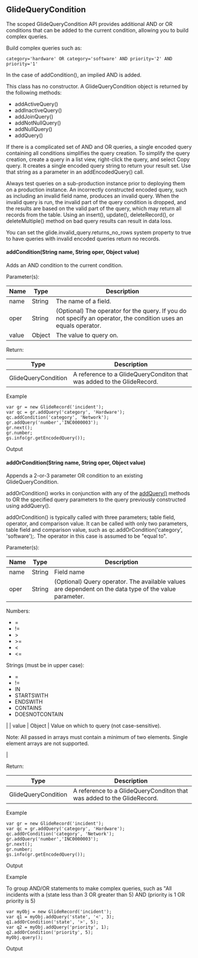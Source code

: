 GlideQueryCondition
-------------------

The scoped GlideQueryCondition API provides additional AND or OR conditions that can be added to the current condition, allowing you to build complex queries.

Build complex queries such as:

    category='hardware' OR category='software' AND priority='2' AND priority='1'

  
  
In the case of addCondition(), an implied AND is added.  
  
This class has no constructor. A GlideQueryCondition object is returned by the following methods:

*   addActiveQuery()
*   addInactiveQuery()
*   addJoinQuery()
*   addNotNullQuery()
*   addNullQuery()
*   addQuery()

  
  
If there is a complicated set of AND and OR queries, a single encoded query containing all conditions simplifies the query creation. To simplify the query creation, create a query in a list view, right-click the query, and select Copy query. It creates a single encoded query string to return your result set. Use that string as a parameter in an addEncodedQuery() call.  
  
Always test queries on a sub-production instance prior to deploying them on a production instance. An incorrectly constructed encoded query, such as including an invalid field name, produces an invalid query. When the invalid query is run, the invalid part of the query condition is dropped, and the results are based on the valid part of the query, which may return all records from the table. Using an insert(), update(), deleteRecord(), or deleteMultiple() method on bad query results can result in data loss.  
  
You can set the glide.invalid\_query.returns\_no\_rows system property to true to have queries with invalid encoded queries return no records.

#### addCondition(String name, String oper, Object value)

Adds an AND condition to the current condition.

Parameter(s):

| Name | Type | Description |
| --- | --- | --- |
| name | String | The name of a field. |
| oper | String | (Optional) The operator for the query. If you do not specify an operator, the condition uses an equals operator. |
| value | Object | The value to query on. |

Return:

| Type | Description |
| --- | --- |
| GlideQueryCondition | A reference to a GlideQueryConditon that was added to the GlideRecord. |

Example

    var gr = new GlideRecord('incident');
    var qc = gr.addQuery('category', 'Hardware');
    qc.addCondition('category', 'Network');
    gr.addQuery('number','INC0000003');
    gr.next();
    gr.number;
    gs.info(gr.getEncodedQuery());

Output

#### addOrCondition(String name, String oper, Object value)

Appends a 2-or-3 parameter OR condition to an existing GlideQueryCondition.

addOrCondition() works in conjunction with any of the [addQuery()](https://developer.servicenow.com/go_to_api.do?ID=r_ScopedGlideRecordAddQuery_String_String_Object&v=madrid) methods to OR the specified query parameters to the query previously constructed using addQuery().

addOrCondition() is typically called with three parameters; table field, operator, and comparison value. It can be called with only two parameters, table field and comparison value, such as qc.addOrCondition('category', 'software');. The operator in this case is assumed to be "equal to".

Parameter(s):

| Name | Type | Description |
| --- | --- | --- |
| name | String | Field name |
| oper | String | (Optional) Query operator. The available values are dependent on the data type of the value parameter.
Numbers:

*   \=
*   !=
*   \>
*   \>=
*   <
*   <=

Strings (must be in upper case):

*   \=
*   !=
*   IN
*   STARTSWITH
*   ENDSWITH
*   CONTAINS
*   DOESNOTCONTAIN



 |
| value | Object | Value on which to query (not case-sensitive).

Note: All passed in arrays must contain a minimum of two elements. Single element arrays are not supported.

 |

Return:

| Type | Description |
| --- | --- |
| GlideQueryCondition | A reference to a GlideQueryConditon that was added to the GlideRecord. |

Example

    var gr = new GlideRecord('incident');
    var qc = gr.addQuery('category', 'Hardware');
    qc.addOrCondition('category', 'Network');
    gr.addQuery('number','INC0000003');
    gr.next();
    gr.number;
    gs.info(gr.getEncodedQuery());
    

Output

Example

To group AND/OR statements to make complex queries, such as "All incidents with a (state less than 3 OR greater than 5) AND (priority is 1 OR priority is 5)

    var myObj = new GlideRecord('incident');
    var q1 = myObj.addQuery('state', '<', 3);
    q1.addOrCondition('state', '>', 5);
    var q2 = myObj.addQuery('priority', 1);
    q2.addOrCondition('priority', 5);
    myObj.query();

Output